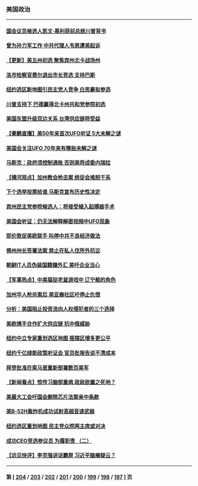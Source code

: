### 美国政治
---
#### [国会议员候选人凯文·基利获前总统川普背书](../../pages/ncid1078159/n13739553.md) 
#### [曾为孙力军工作 中共代理人韦恩遭美起诉](../../pages/ncid1078159/n13739487.md) 
#### [【更新】美五州初选 聚焦宾州北卡战场州](../../pages/ncid1078159/n13739350.md) 
#### [洛市检察官费尔退出市长竞选 支持巴斯](../../pages/ncid1078159/n13739547.md) 
#### [纽约选区新地图引民主党人竞争 白思豪拟参选](../../pages/ncid1078159/n13739438.md) 
#### [川普支持下 巴德赢得北卡州共和党参院初选](../../pages/ncid1078159/n13739517.md) 
#### [美国东盟升级双边关系 台湾供应链将受益](../../pages/ncid1078159/n13739521.md) 
#### [【秦鹏直播】美50年来首次UFO听证 5大未解之谜](../../pages/ncid1078159/n13739452.md) 
#### [美国会关注UFO 70年来有哪些未解之谜](../../pages/ncid1078159/n13739367.md) 
#### [马斯克：政府须控制通胀 否则美将成委内瑞拉](../../pages/ncid1078159/n13739448.md) 
#### [【横河观点】加州教会枪击案 统促会难脱干系](../../pages/ncid1078159/n13739456.md) 
#### [下个选举投票给谁 马斯克宣布历史性决定](../../pages/ncid1078159/n13739435.md) 
#### [宾州民主党参院候选人：将接受植入起搏器手术](../../pages/ncid1078159/n13739416.md) 
#### [美国会听证：仍无法解释解密视频中UFO现象](../../pages/ncid1078159/n13739309.md) 
#### [耶伦敦促美欧联手 叫停中共不良经济做法](../../pages/ncid1078159/n13739348.md) 
#### [佛州州长签署法案 禁止在私人住所外抗议](../../pages/ncid1078159/n13739301.md) 
#### [朝鲜IT人员伪装国籍赚外汇 美吁企业当心](../../pages/ncid1078159/n13739245.md) 
#### [【军事热点】中美猫捉老鼠游戏中 辽宁舰的角色](../../pages/ncid1078159/n13738802.md) 
#### [加州华人枪杀案后 美亚裔社区吁停止仇恨](../../pages/ncid1078159/n13739155.md) 
#### [分析：美国阻止投资流向人权侵犯者的三个选择](../../pages/ncid1078159/n13739120.md) 
#### [美欧携手合作扩大供应链 抗中俄威胁](../../pages/ncid1078159/n13739032.md) 
#### [纽约中立专家重划选区地图 摇摆区增多更公平](../../pages/ncid1078159/n13738965.md) 
#### [纽约千亿绿能政策听证会 官员批报告说不清成本](../../pages/ncid1078159/n13738940.md) 
#### [拜登批准在索马里重新部署数百美军](../../pages/ncid1078159/n13738911.md) 
#### [【新闻看点】惊传习脑部重病 政敌欲置之死地？](../../pages/ncid1078159/n13738763.md) 
#### [美最大工会吁国会删除芯片法案亲中条款](../../pages/ncid1078159/n13738853.md) 
#### [美B-52H轰炸机成功试射高超音速武器](../../pages/ncid1078159/n13738825.md) 
#### [纽约选区重划地图 民主党众院两主席或对决](../../pages/ncid1078159/n13738787.md) 
#### [成功CEO竞选参议员 为履职责 （二）](../../pages/ncid1078159/n13738777.md) 
#### [【远见快评】李克强讲话霸屏 习近平脑瘤疑云？](../../pages/ncid1078159/n13738758.md) 

---
#### 第 [ [204](./204.md) / [203](./203.md) / [202](./202.md) / [201](./201.md) / [200](./200.md) / [199](./199.md) / [198](./198.md) / [197](./197.md) ] 页
